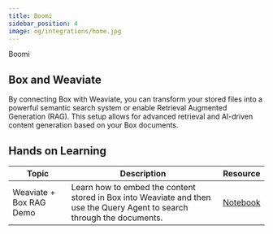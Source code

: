 ```yaml
---
title: Boomi
sidebar_position: 4
image: og/integrations/home.jpg
---
```


Boomi

## Box and Weaviate
By connecting Box with Weaviate, you can transform your stored files into a powerful semantic search system or enable Retrieval Augmented Generation (RAG). This setup allows for advanced retrieval and AI-driven content generation based on your Box documents.

## Hands on Learning

| Topic | Description | Resource |
| --- | --- | --- |
| Weaviate + Box RAG Demo | Learn how to embed the content stored in Box into Weaviate and then use the Query Agent to search through the documents. | [Notebook](https://github.com/weaviate/recipes/blob/main/integrations/data-platforms/box/weaviate_box.ipynb) |